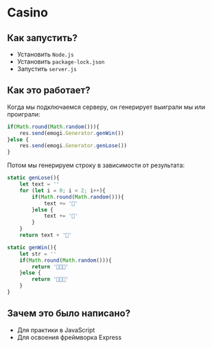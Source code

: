 # Casino
 
## Как запустить?

- Установить ``Node.js``
- Установить ``package-lock.json``
- Запустить ``server.js``

## Как это работает?

Когда мы подключаемся серверу, он генерирует выиграли мы или проиграли:
```js
if(Math.round(Math.random())){
    res.send(emogi.Generator.genWin())
}else {
    res.send(emogi.Generator.genLose())
}
```
Потом мы генерируем строку в зависимости от результата:
```js
static genLose(){
    let text = ''
    for (let i = 0; i < 2; i++){
        if(Math.round(Math.random())){
            text += '🍌'
        }else {
            text += '🍑'
        }
    }
    return text + '🗿'

static genWin(){
    let str = ''
    if(Math.round(Math.random())){
        return '🍌🍌🍌'
    }else {
        return '🍑🍑🍑'
    }
}
```

## Зачем это было написано?

- Для практики в JavaScript
- Для освоения фреймворка Express